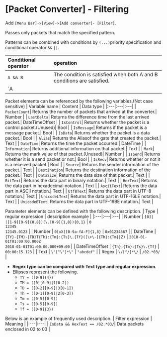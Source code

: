 # [Packet Converter] - Filtering

Add `[Menu Bar]->[View]->[Add converter]- [Filter]`.

Passes only packets that match the specified pattern.

Patterns can be combined with conditions by `(...)`priority specification and conditional operator `&&` `||`.<br>

| Conditional operator | operation |
|:---|:---|
| `A && B` | The condition is satisfied when both A and B conditions are satisfied.|
| `A || B` | The condition is satisfied when either condition of A or B is satisfied.|

Packet elements can be referenced by the following variables.(Not case sensitive)
| Variable name | Content | Data type |
|:---|:---|:---|
| `PacketCount`| Returns the number of packets that arrived at the converter.| Number |
| `LastDelta`| Returns the difference time from the last arrived packet.| DateTimeOffset |
| `IsControl`| Returns whether the packet is a control packet.(Unused)| Bool |
| `IsMessage`| Returns if the packet is a message packet.| Bool |
| `IsData`| Returns whether the packet is a data packet.| Bool |
| `Alias`| Returns the Alias ​​of the gate that created the packet.| Text |
| `DateTime`| Returns the time the packet occurred.| DateTime |
| `Information`| Returns additional information on that packet.| Text |
| `Mark`| Returns the mark value of that packet.(Unused)| Number |
| `IsSend`| Returns whether it is a send packet or not.| Bool |
| `IsRecv`| Returns whether or not it is a received packet.| Bool |
| `Source`| Returns the sender information of the packet.| Text |
| `Destination`| Returns the destination information of the packet.| Text |
| `DataSize`| Returns the data size of that packet.| Text |
| `BitText`| Returns the data part in binary notation.| Text |
| `HexText`| Returns the data part in hexadecimal notation.| Text |
| `AsciiText`| Returns the data part in ASCII notation.| Text |
| `Utf8Text`| Returns the data part in UTF-8 notation.| Text |
| `UnicodeLText`| Returns the data part in UTF-16LE notation.| Text |
| `UnicodeBText`| Returns the data part in UTF-16BE notation.| Text |

Parameter elements can be defined with the following description.
| Type | regular expression | description example |
|:---|:---|:---|
| Number   | `[0]|([1-9][0-9]{0,8})(\.[0-9]{1,8}){0,1}` | `0`<br>`12345`<br>`12345.0123` |
| Number   | `0[xX][0-9a-fA-F]{1,8}`                    | `0x01234567` |
| DateTime | `{TY}-{TM}-{TD}T{Th}:{Tm}:{Ts}\.{Tf}([\+\-]{Th}:{Tm}|Z)` | `2018-01-01T01:00:00.000Z`<br>`2018-01-01T01:00:00.000+09:00` |
| DateTimeOffset | `{Th}:{Tm}:{Ts}\.{Tf}`                    | `00:00:15.123` |
| Text | `\"[^\"]*\"` | `"abcdef"` |
| Regex | `\/[^/]*\/` | `/02.*03/` |

- **Regex type can be compared with Text type and regular expression.**
- Ellipses represent the following.
  - `TY = ([0-9]{4})`
  - `TM = ([0][0-9]|1[0-2])`
  - `TD = ([0-2][0-9]|3[0-1])`
  - `Th = ([0-1][0-9]|2[0-3])`
  - `Tm = ([0-5][0-9])`
  - `Ts = ([0-5][0-9])`
  - `Tf = ([0-9]{3})`

Below is an example of frequently used description.
| Filter expression | Meaning |
|:---|:---|
| `IsData && HexText == /02.*03/`| Data packets enclosed in 02 to 03 |
